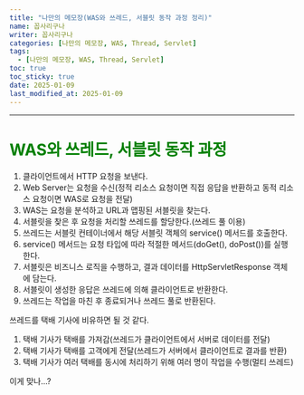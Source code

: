```yaml
---
title: "나만의 메모장(WAS와 쓰레드, 서블릿 동작 과정 정리)"
name: 꼽사리구나
writer: 꼽사리구나
categories: [나만의 메모장, WAS, Thread, Servlet]
tags:
  - [나만의 메모장, WAS, Thread, Servlet]
toc: true
toc_sticky: true
date: 2025-01-09
last_modified_at: 2025-01-09
---
```


------------------------------------------------------------------------------------------------------------------------------------------------

# <span style="color:green">WAS와 쓰레드, 서블릿 동작 과정</span>
1. 클라이언트에서 HTTP 요청을 보낸다.
2. Web Server는 요청을 수신(정적 리소스 요청이면 직접 응답을 반환하고 동적 리소스 요청이면 WAS로 요청을 전달)
3. WAS는 요청을 분석하고 URL과 맵핑된 서블릿을 찾는다.
4. 서블릿을 찾은 후 요청을 처리할 쓰레드를 할당한다.(쓰레드 풀 이용)
5. 쓰레드는 서블릿 컨테이너에서 해당 서블릿 객체의 service() 메서드를 호출한다.
6. service() 메서드는 요청 타입에 따라 적절한 메서드(doGet(), doPost())를 실행한다.
7. 서블릿은 비즈니스 로직을 수행하고, 결과 데이터를 HttpServletResponse 객체에 담는다.
8. 서블릿이 생성한 응답은 쓰레드에 의해 클라이언트로 반환한다.
9. 쓰레드는 작업을 마친 후 종료되거나 쓰레드 풀로 반환된다.

쓰레드를 택배 기사에 비유하면 될 것 같다.
1. 택배 기사가 택배를 가져감(쓰레드가 클라이언트에서 서버로 데이터를 전달)
2. 택배 기사가 택배를 고객에게 전달(쓰레드가 서버에서 클라이언트로 결과를 반환)
3. 택배 기사가 여러 택배를 동시에 처리하기 위해 여러 명이 작업을 수행(멀티 쓰레드)

이게 맞나...?